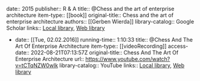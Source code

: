 date:: 2015
publisher:: R & A
title:: @Chess and the art of enterprise architecture
item-type:: [[book]]
original-title:: Chess and the art of enterprise architecture
authors:: [[Gerben Wierda]]
library-catalog:: Google Scholar
links:: [Local library](zotero://select/library/items/S5TFEQQ9), [Web library](https://www.zotero.org/users/6520516/items/S5TFEQQ9)

- date:: [[Tue, 02.02.2016]]
  running-time:: 1:10:33
  title:: @Chess And The Art Of Enterprise Architecture
  item-type:: [[videoRecording]]
  access-date:: 2022-08-21T07:13:57Z
  original-title:: Chess And The Art Of Enterprise Architecture
  url:: https://www.youtube.com/watch?v=tCTqNZW0wIk
  library-catalog:: YouTube
  links:: [Local library](zotero://select/library/items/QL9VU32U), [Web library](https://www.zotero.org/users/6520516/items/QL9VU32U)